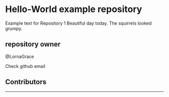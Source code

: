 # Hello-World example repository

Example text for Repository 1
Beautiful day today. The squirrels looked grumpy.

## repository owner
@LornaGrace

Check github email

## Contributors

****
